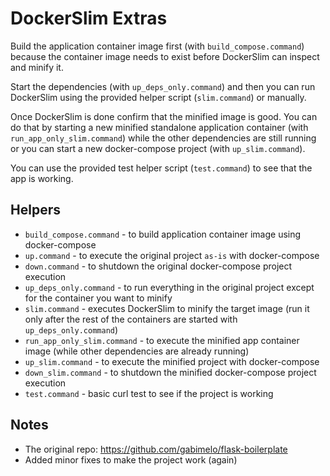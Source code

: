 # DockerSlim Extras

Build the application container image first (with `build_compose.command`) because the container image needs to exist before DockerSlim can inspect and minify it.

Start the dependencies (with `up_deps_only.command`) and then you can run DockerSlim using the provided helper script (`slim.command`) or manually.

Once DockerSlim is done confirm that the minified image is good. You can do that by starting a new minified standalone application container (with `run_app_only_slim.command`) while the other dependencies are still running or you can start a new docker-compose project (with `up_slim.command`).

You can use the provided test helper script (`test.command`) to see that the app is working.

## Helpers

* `build_compose.command` - to build application container image using docker-compose
* `up.command` - to execute the original project `as-is` with docker-compose
* `down.command` - to shutdown the original docker-compose project execution
* `up_deps_only.command` - to run everything in the original project except for the container you want to minify
* `slim.command` - executes DockerSlim to minify the target image (run it only after the rest of the containers are started with `up_deps_only.command`)
* `run_app_only_slim.command` - to execute the minified app container image (while other dependencies are already running)
* `up_slim.command` - to execute the minified project with docker-compose
* `down_slim.command` - to shutdown the minified docker-compose project execution
* `test.command` - basic curl test to see if the project is working

## Notes

* The original repo: https://github.com/gabimelo/flask-boilerplate
* Added minor fixes to make the project work (again)
